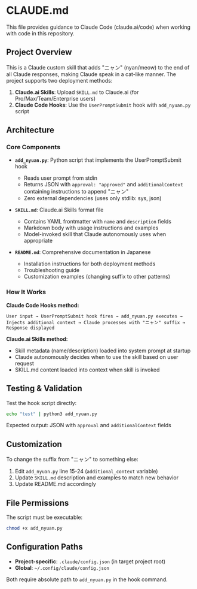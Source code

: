 # CLAUDE.md

This file provides guidance to Claude Code (claude.ai/code) when working with code in this repository.

## Project Overview

This is a Claude custom skill that adds "ニャン" (nyan/meow) to the end of all Claude responses, making Claude speak in a cat-like manner. The project supports two deployment methods:

1. **Claude.ai Skills**: Upload `SKILL.md` to Claude.ai (for Pro/Max/Team/Enterprise users)
2. **Claude Code Hooks**: Use the `UserPromptSubmit` hook with `add_nyuan.py` script

## Architecture

### Core Components

- **`add_nyuan.py`**: Python script that implements the UserPromptSubmit hook
  - Reads user prompt from stdin
  - Returns JSON with `approval: "approved"` and `additionalContext` containing instructions to append "ニャン"
  - Zero external dependencies (uses only stdlib: sys, json)

- **`SKILL.md`**: Claude.ai Skills format file
  - Contains YAML frontmatter with `name` and `description` fields
  - Markdown body with usage instructions and examples
  - Model-invoked skill that Claude autonomously uses when appropriate

- **`README.md`**: Comprehensive documentation in Japanese
  - Installation instructions for both deployment methods
  - Troubleshooting guide
  - Customization examples (changing suffix to other patterns)

### How It Works

**Claude Code Hooks method:**
```
User input → UserPromptSubmit hook fires → add_nyuan.py executes →
Injects additional context → Claude processes with "ニャン" suffix → Response displayed
```

**Claude.ai Skills method:**
- Skill metadata (name/description) loaded into system prompt at startup
- Claude autonomously decides when to use the skill based on user request
- SKILL.md content loaded into context when skill is invoked

## Testing & Validation

Test the hook script directly:
```bash
echo "test" | python3 add_nyuan.py
```
Expected output: JSON with `approval` and `additionalContext` fields

## Customization

To change the suffix from "ニャン" to something else:
1. Edit `add_nyuan.py` line 15-24 (`additional_context` variable)
2. Update `SKILL.md` description and examples to match new behavior
3. Update README.md accordingly

## File Permissions

The script must be executable:
```bash
chmod +x add_nyuan.py
```

## Configuration Paths

- **Project-specific**: `.claude/config.json` (in target project root)
- **Global**: `~/.config/claude/config.json`

Both require absolute path to `add_nyuan.py` in the hook command.
